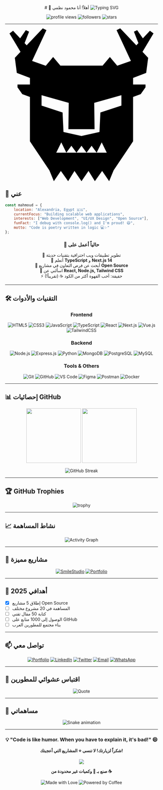 <div align="center">
# 👋 أهلاً! أنا محمود نظمي
<img src="https://readme-typing-svg.herokuapp.com?font=Fira+Code&weight=600&size=28&duration=4000&pause=1000&color=00D9FF&center=true&vCenter=true&random=false&width=600&lines=Senior+Full+Stack+Developer+%F0%9F%9A%80;UI%2FUX+Enthusiast+%F0%9F%8E%A8;Open+Source+Contributor+%F0%9F%92%BB;Building+Amazing+Experiences+%E2%9C%A8" alt="Typing SVG" />

<p align="center">
  <img src="https://komarev.com/ghpvc/?username=MahmoudNazmy&label=Profile%20Views&color=0e75b6&style=flat" alt="profile views" />
  <img src="https://img.shields.io/github/followers/MahmoudNazmy?label=Followers&style=social" alt="followers" />
  <img src="https://img.shields.io/github/stars/MahmoudNazmy?label=Stars&style=social" alt="stars" />
</p>

</div>

---
<svg role="img" viewBox="0 0 24 24" xmlns="http://www.w3.org/2000/svg"><title>Turso</title><path d="m23.31.803-.563-.42-1.11 1.189-.891-1.286-.512.235.704 1.798-.326.35L18.082 0l-.574.284 2.25 4.836-2.108.741h-.05l-1.143-1.359-1.144 1.36H8.687l-1.144-1.36-1.146 1.363H6.36l-2.12-.745L6.491.284 5.919 0l-2.53 2.668-.327-.349.705-1.798-.512-.236-.89 1.287L1.253.382.69.804 2.42 3.69l-.89.939.311 2.375 2.061.787L3.9 8.817H1.947v.444l.755 1.078 1.197.433v6.971l3.057 4.55L7.657 24l1.101-1.606L9.9 24l.999-1.606L12 24l1.102-1.606L14.1 24l1.141-1.606L16.343 24l.701-1.706 3.058-4.55v-6.972l1.196-.433.756-1.078v-.444h-1.952l.003-1.03 2.054-.784.311-2.375-.89-.939zm-8.93 18.718H8.033l.793-1.615.794 1.615.793-1.083.793 1.083.794-1.083.793 1.083.794-1.083.793 1.083.793-1.615.794 1.615zm3.886-7.39-3.3 1.084-.143 3.061-2.827.627-2.826-.627-.142-3.06-3.3-1.085v-1.635l4.266 1.21-.052 4.126h4.109l-.052-4.127 4.266-1.209z"/></svg>
## 🚀 عني
```javascript
const mahmoud = {
    location: "Alexandria, Egypt 🇪🇬",
    currentFocus: "Building scalable web applications",
    interests: ["Web Development", "UI/UX Design", "Open Source"],
    funFact: "I debug with console.log() and I'm proud! 😄",
    motto: "Code is poetry written in logic 💻✨"
};
```

<div align="center">

### 💼 حالياً أعمل على
🔭 تطوير تطبيقات ويب احترافية بتقنيات حديثة  
🌱 أتعلم **TypeScript** و **Next.js 14**  
👯 أبحث عن فرص التعاون في مشاريع **Open Source**  
💬 اسألني عن **React, Node.js, Tailwind CSS**  
⚡ حقيقة: أحب القهوة أكثر من الكود ☕ (تقريباً!)

</div>

---

## 🛠️ التقنيات والأدوات

<div align="center">

### Frontend
![HTML5](https://img.shields.io/badge/HTML5-E34F26?style=for-the-badge&logo=html5&logoColor=white)
![CSS3](https://img.shields.io/badge/CSS3-1572B6?style=for-the-badge&logo=css3&logoColor=white)
![JavaScript](https://img.shields.io/badge/JavaScript-F7DF1E?style=for-the-badge&logo=javascript&logoColor=black)
![TypeScript](https://img.shields.io/badge/TypeScript-007ACC?style=for-the-badge&logo=typescript&logoColor=white)
![React](https://img.shields.io/badge/React-20232A?style=for-the-badge&logo=react&logoColor=61DAFB)
![Next.js](https://img.shields.io/badge/Next.js-000000?style=for-the-badge&logo=nextdotjs&logoColor=white)
![Vue.js](https://img.shields.io/badge/Vue.js-35495E?style=for-the-badge&logo=vuedotjs&logoColor=4FC08D)
![TailwindCSS](https://img.shields.io/badge/Tailwind_CSS-38B2AC?style=for-the-badge&logo=tailwind-css&logoColor=white)

### Backend
![Node.js](https://img.shields.io/badge/Node.js-43853D?style=for-the-badge&logo=node.js&logoColor=white)
![Express.js](https://img.shields.io/badge/Express.js-404D59?style=for-the-badge&logo=express&logoColor=white)
![Python](https://img.shields.io/badge/Python-3776AB?style=for-the-badge&logo=python&logoColor=white)
![MongoDB](https://img.shields.io/badge/MongoDB-4EA94B?style=for-the-badge&logo=mongodb&logoColor=white)
![PostgreSQL](https://img.shields.io/badge/PostgreSQL-316192?style=for-the-badge&logo=postgresql&logoColor=white)
![MySQL](https://img.shields.io/badge/MySQL-005C84?style=for-the-badge&logo=mysql&logoColor=white)

### Tools & Others
![Git](https://img.shields.io/badge/GIT-E44C30?style=for-the-badge&logo=git&logoColor=white)
![GitHub](https://img.shields.io/badge/GitHub-100000?style=for-the-badge&logo=github&logoColor=white)
![VS Code](https://img.shields.io/badge/VS_Code-0078D4?style=for-the-badge&logo=visual%20studio%20code&logoColor=white)
![Figma](https://img.shields.io/badge/Figma-F24E1E?style=for-the-badge&logo=figma&logoColor=white)
![Postman](https://img.shields.io/badge/Postman-FF6C37?style=for-the-badge&logo=Postman&logoColor=white)
![Docker](https://img.shields.io/badge/Docker-2CA5E0?style=for-the-badge&logo=docker&logoColor=white)

</div>

---

## 📊 إحصائيات GitHub

<div align="center">
  
<img height="180em" src="https://github-readme-stats.vercel.app/api?username=MahmoudNazmy&show_icons=true&theme=tokyonight&include_all_commits=true&count_private=true"/>
<img height="180em" src="https://github-readme-stats.vercel.app/api/top-langs/?username=MahmoudNazmy&layout=compact&langs_count=8&theme=tokyonight"/>

</div>

<div align="center">
  
![GitHub Streak](https://github-readme-streak-stats.herokuapp.com/?user=MahmoudNazmy&theme=tokyonight)

</div>

---

## 🏆 GitHub Trophies

<div align="center">
  
![trophy](https://github-profile-trophy.vercel.app/?username=MahmoudNazmy&theme=tokyonight&no-frame=true&no-bg=false&margin-w=4&row=1)

</div>

---

## 📈 نشاط المساهمة

<div align="center">

![Activity Graph](https://github-readme-activity-graph.vercel.app/graph?username=MahmoudNazmy&theme=tokyo-night&hide_border=true&area=true)

</div>

---

## 💼 مشاريع مميزة

<div align="center">

[![SmileStudio](https://github-readme-stats.vercel.app/api/pin/?username=MahmoudNazmy&repo=smilestudio&theme=tokyonight)](https://github.com/MahmoudNazmy/smilestudio)
[![Portfolio](https://github-readme-stats.vercel.app/api/pin/?username=MahmoudNazmy&repo=Portfolio&theme=tokyonight)](https://github.com/MahmoudNazmy/Portfolio)

</div>

---

## 🎯 أهدافي 2025

- [x] إطلاق 5 مشاريع Open Source
- [ ] المساهمة في 20 مشروع مختلف
- [ ] كتابة 50 مقال تقني
- [ ] الوصول إلى 1000 متابع على GitHub
- [ ] بناء مجتمع للمطورين العرب

---

## 📫 تواصل معي

<div align="center">

[![Portfolio](https://img.shields.io/badge/Portfolio-FF5722?style=for-the-badge&logo=google-chrome&logoColor=white)](https://mahmoudnazmy.github.io/Portfolio/)
[![LinkedIn](https://img.shields.io/badge/LinkedIn-0077B5?style=for-the-badge&logo=linkedin&logoColor=white)](https://www.linkedin.com/in/mahmoudnazmy/)
[![Twitter](https://img.shields.io/badge/Twitter-1DA1F2?style=for-the-badge&logo=twitter&logoColor=white)](https://twitter.com/mahmoudnazmy)
[![Email](https://img.shields.io/badge/Email-D14836?style=for-the-badge&logo=gmail&logoColor=white)](mailto:contact@mahmoudnazmy.dev)
[![WhatsApp](https://img.shields.io/badge/WhatsApp-25D366?style=for-the-badge&logo=whatsapp&logoColor=white)](https://wa.me/YOUR_NUMBER)

</div>

---

## 💭 اقتباس عشوائي للمطورين

<div align="center">

![Quote](https://quotes-github-readme.vercel.app/api?type=horizontal&theme=tokyonight)

</div>

---

## 🐍 مساهماتي

<div align="center">

![Snake animation](https://raw.githubusercontent.com/MahmoudNazmy/MahmoudNazmy/output/github-contribution-grid-snake-dark.svg)

</div>

---

<div align="center">

### 💡 "Code is like humor. When you have to explain it, it's bad!" 😄

**شكراً لزيارتك! لا تنسى ⭐ المشاريع التي أعجبتك!**

<img src="https://raw.githubusercontent.com/andreasbm/readme/master/assets/lines/colored.png">

**صنع بـ 💙 وكميات غير محدودة من ☕**

![Made with Love](https://forthebadge.com/images/badges/built-with-love.svg)
![Powered by Coffee](https://forthebadge.com/images/badges/powered-by-coffee.svg)

</div>

